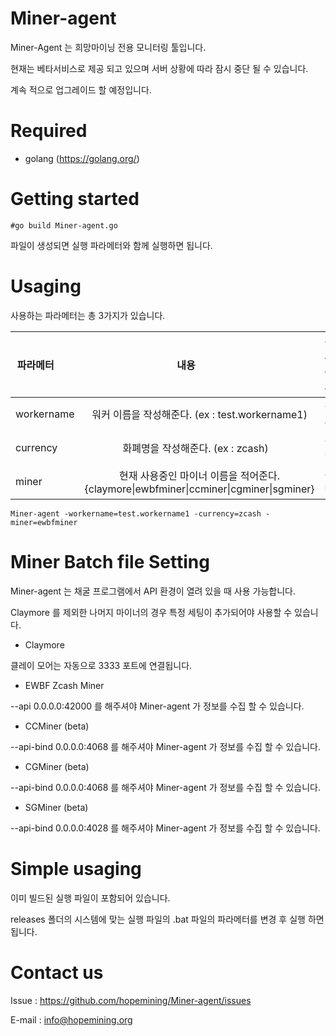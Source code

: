 # Miner-agent
Miner-Agent 는 희망마이닝 전용 모니터링 툴입니다.

현재는 베타서비스로 제공 되고 있으며 서버 상황에 따라 잠시 중단 될 수 있습니다.

계속 적으로 업그레이드 할 예정입니다.

# Required
- golang (https://golang.org/)

# Getting started

    #go build Miner-agent.go

파일이 생성되면 실행 파라메터와 함께 실행하면 됩니다.

# Usaging

사용하는 파라메터는 총 3가지가 있습니다.

 파라메터        | 내용           | 필수 여부 
 ------------- |:-------------:| -----:
 workername  | 워커 이름을 작성해준다. (ex : test.workername1) | 필수
 currency      | 화폐명을 작성해준다. (ex : zcash)     | 선택
 miner | 현재 사용중인 마이너 이름을 적어준다. {claymore\|ewbfminer\|ccminer\|cgminer\|sgminer} | 선택

    Miner-agent -workername=test.workername1 -currency=zcash -miner=ewbfminer


# Miner Batch file Setting
Miner-agent 는 채굴 프로그램에서 API 환경이 열려 있을 때 사용 가능합니다.

Claymore 를 제외한 나머지 마이너의 경우 특정 세팅이 추가되어야 사용할 수 있습니다.

- Claymore

클레이 모어는 자동으로 3333 포트에 연결됩니다.
- EWBF Zcash Miner

--api 0.0.0.0:42000 를 해주셔야 Miner-agent 가 정보를 수집 할 수 있습니다.

- CCMiner (beta)

--api-bind 0.0.0.0:4068 를 해주셔야 Miner-agent 가 정보를 수집 할 수 있습니다.

- CGMiner (beta)

--api-bind 0.0.0.0:4068 를 해주셔야 Miner-agent 가 정보를 수집 할 수 있습니다.

- SGMiner (beta)

--api-bind 0.0.0.0:4028 를 해주셔야 Miner-agent 가 정보를 수집 할 수 있습니다.

# Simple usaging

이미 빌드된 실행 파일이 포함되어 있습니다.

releases 폴더의 시스템에 맞는 실행 파일의 .bat 파일의 파라메터를 변경 후 실행 하면 됩니다.

# Contact us
Issue : https://github.com/hopemining/Miner-agent/issues

E-mail : info@hopemining.org
